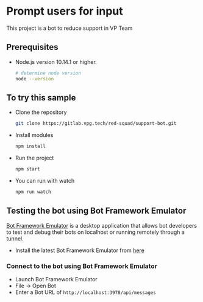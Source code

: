 # Prompt users for input

This project is a bot to reduce support in VP Team

## Prerequisites

- Node.js version 10.14.1 or higher.

    ```bash
    # determine node version
    node --version
    ```

## To try this sample

- Clone the repository

    ```bash
    git clone https://gitlab.vpg.tech/red-squad/support-bot.git
    ```

- Install modules

    ```bash
    npm install
    ```

- Run the project

    ```bash
    npm start
    ```

- You can run with watch

    ```bash
    npm run watch
    ```

## Testing the bot using Bot Framework Emulator

[Bot Framework Emulator](https://github.com/microsoft/botframework-emulator) is a desktop application that allows bot developers to test and debug their bots on localhost or running remotely through a tunnel.

- Install the latest Bot Framework Emulator from [here](https://github.com/Microsoft/BotFramework-Emulator/releases)

### Connect to the bot using Bot Framework Emulator

- Launch Bot Framework Emulator
- File -> Open Bot
- Enter a Bot URL of `http://localhost:3978/api/messages`
